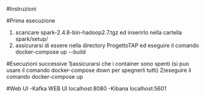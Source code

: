 #Instruzioni


#Prima esecuzione
1) scaricare spark-2.4.8-bin-hadoop2.7.tgz ed inserirlo nella cartella spark/setup/
2) assicurarsi di essere nella directory ProgettoTAP ed eseguire il comando docker-compose up --build


#Esecuzioni successive
1)assicurarsi che i container sono spenti (si puo usare il comando docker-compose down per spegnerli tutti)
2)eseguire il comando docker-compose up 


#Web UI
-Kafka WEB UI localhost:8080
-Kibana localhost:5601
